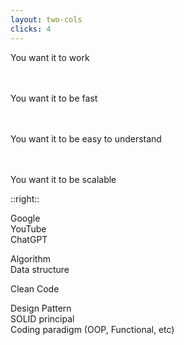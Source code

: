 ```yaml
---
layout: two-cols
clicks: 4
---
```


<div class='mono-font'>
<v-clicks>

You want it to <span class='blue'>work</span><br><br><br>

You want it to be <span class='red'>fast</span> <br><br><br>

You want it to be <span class='orange'>easy to understand</span> <br><br><br>

You want it to be <span class='yellow'>scalable</span> 

</v-clicks>
</div>

<div class='flex flex-col pt-10'>
    <div class='my-1 w-2 h-2 bg-blue rounded-xl animate-bounce' style='animation-duration: 0.7s' />
    <div class='my-1 w-2 h-2 bg-red rounded-xl animate-bounce' style='animation-duration: 0.8s' />
    <div class='my-1 w-2 h-2 bg-orange rounded-xl animate-bounce' style='animation-duration: 0.9s' />
    <div class='my-1 w-2 h-2 bg-yellow rounded-xl animate-bounce' style='animation-duration: 1s' />
</div>

::right::

<div class='mono-font text-xs'>

<p class='blue' v-click="1"> Google<br> YouTube<br> ChatGPT </p>
<p class='red' v-click="2"> Algorithm <br> Data structure </p>
<p class='orange pt-7' v-click="3"> Clean Code </p>
<p class='yellow pt-11' v-click="4"> Design Pattern <br> SOLID principal <br> Coding paradigm (OOP, Functional, etc)</p>

</div>
